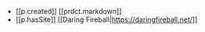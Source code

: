 
- [[p.created]] [[prdct.markdown]]
- [[p.hasSite]] [[Daring Fireball|https://daringfireball.net/]]

